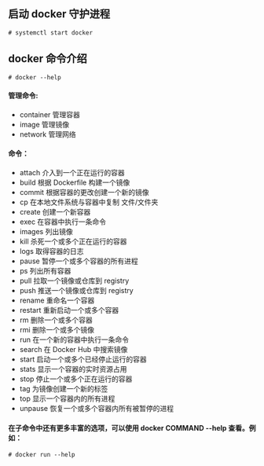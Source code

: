 ## 启动 docker 守护进程

```
# systemctl start docker
```

## docker 命令介绍

```
# docker --help
```

#### 管理命令:
 - container 管理容器
 - image 管理镜像
 - network 管理网络
#### 命令：
 - attach 介入到一个正在运行的容器
 - build 根据 Dockerfile 构建一个镜像
 - commit 根据容器的更改创建一个新的镜像
 - cp 在本地文件系统与容器中复制 文件/文件夹
 - create 创建一个新容器
 - exec 在容器中执行一条命令
 - images 列出镜像
 - kill 杀死一个或多个正在运行的容器 
 - logs 取得容器的日志
 - pause 暂停一个或多个容器的所有进程
 - ps 列出所有容器
 - pull 拉取一个镜像或仓库到 registry
 - push 推送一个镜像或仓库到 registry
 - rename 重命名一个容器
 - restart 重新启动一个或多个容器
 - rm 删除一个或多个容器
 - rmi 删除一个或多个镜像
 - run 在一个新的容器中执行一条命令
 - search 在 Docker Hub 中搜索镜像
 - start 启动一个或多个已经停止运行的容器
 - stats 显示一个容器的实时资源占用
 - stop 停止一个或多个正在运行的容器
 - tag 为镜像创建一个新的标签
 - top 显示一个容器内的所有进程
 - unpause 恢复一个或多个容器内所有被暂停的进程

#### 在子命令中还有更多丰富的选项，可以使用 docker COMMAND --help 查看。例如：


```
# docker run --help
```
